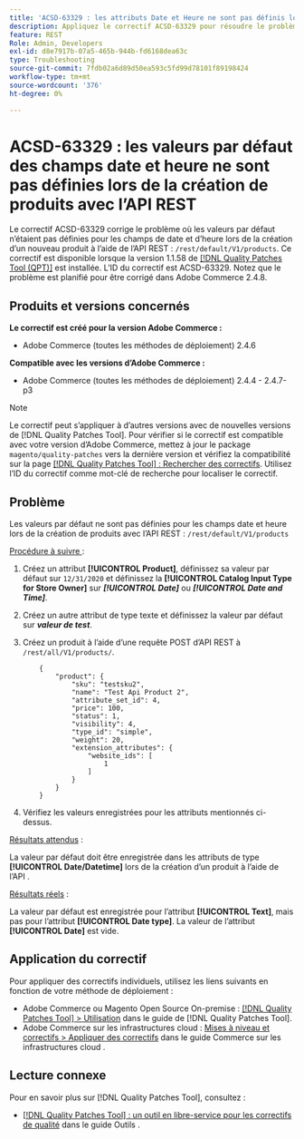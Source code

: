 ```yaml
---
title: 'ACSD-63329 : les attributs Date et Heure ne sont pas définis lors de la création de produits avec l’API REST'
description: Appliquez le correctif ACSD-63329 pour résoudre le problème Adobe Commerce où les valeurs par défaut ne sont pas définies pour les champs de date et d’heure lors de la création de produits avec l’API REST.
feature: REST
Role: Admin, Developers
exl-id: d8e7917b-07a5-465b-944b-fd6168dea63c
type: Troubleshooting
source-git-commit: 7fdb02a6d89d50ea593c5fd99d78101f89198424
workflow-type: tm+mt
source-wordcount: '376'
ht-degree: 0%

---
```


# ACSD-63329 : les valeurs par défaut des champs date et heure ne sont pas définies lors de la création de produits avec l’API REST

Le correctif ACSD-63329 corrige le problème où les valeurs par défaut n’étaient pas définies pour les champs de date et d’heure lors de la création d’un nouveau produit à l’aide de l’API REST : `/rest/default/V1/products`. Ce correctif est disponible lorsque la version 1.1.58 de [[!DNL Quality Patches Tool (QPT)]](/help/tools/quality-patches-tool/quality-patches-tool-to-self-serve-quality-patches.md) est installée. L’ID du correctif est ACSD-63329. Notez que le problème est planifié pour être corrigé dans Adobe Commerce 2.4.8.

## Produits et versions concernés

**Le correctif est créé pour la version Adobe Commerce :**

* Adobe Commerce (toutes les méthodes de déploiement) 2.4.6

**Compatible avec les versions d’Adobe Commerce :**

* Adobe Commerce (toutes les méthodes de déploiement) 2.4.4 - 2.4.7-p3

>[!NOTE]
>
>Le correctif peut s’appliquer à d’autres versions avec de nouvelles versions de [!DNL Quality Patches Tool]. Pour vérifier si le correctif est compatible avec votre version d’Adobe Commerce, mettez à jour le package `magento/quality-patches` vers la dernière version et vérifiez la compatibilité sur la page [[!DNL Quality Patches Tool] : Rechercher des correctifs](https://experienceleague.adobe.com/tools/commerce-quality-patches/index.html). Utilisez l’ID du correctif comme mot-clé de recherche pour localiser le correctif.

## Problème

Les valeurs par défaut ne sont pas définies pour les champs date et heure lors de la création de produits avec l’API REST : `/rest/default/V1/products`

<u>Procédure à suivre </u> :

1. Créez un attribut **[!UICONTROL Product]**, définissez sa valeur par défaut sur `12/31/2020` et définissez la **[!UICONTROL Catalog Input Type for Store Owner]** sur ***[!UICONTROL Date]*** ou ***[!UICONTROL Date and Time]***.
1. Créez un autre attribut de type texte et définissez la valeur par défaut sur ***valeur de test***.
1. Créez un produit à l’aide d’une requête POST d’API REST à `/rest/all/V1/products/`.

   ```
       {
           "product": {
               "sku": "testsku2",
               "name": "Test Api Product 2",
               "attribute_set_id": 4,
               "price": 100,
               "status": 1,
               "visibility": 4,
               "type_id": "simple",
               "weight": 20,
               "extension_attributes": {
                   "website_ids": [
                       1
                   ]
               }
           }
       }
   ```

1. Vérifiez les valeurs enregistrées pour les attributs mentionnés ci-dessus.

<u>Résultats attendus</u> :

La valeur par défaut doit être enregistrée dans les attributs de type **[!UICONTROL Date/Datetime]** lors de la création d’un produit à l’aide de l’API .

<u>Résultats réels</u> :

La valeur par défaut est enregistrée pour l’attribut **[!UICONTROL Text]**, mais pas pour l’attribut **[!UICONTROL Date type]**. La valeur de l’attribut **[!UICONTROL Date]** est vide.

## Application du correctif

Pour appliquer des correctifs individuels, utilisez les liens suivants en fonction de votre méthode de déploiement :

* Adobe Commerce ou Magento Open Source On-premise : [[!DNL Quality Patches Tool] > Utilisation](/help/tools/quality-patches-tool/usage.md) dans le guide de [!DNL Quality Patches Tool].
* Adobe Commerce sur les infrastructures cloud : [Mises à niveau et correctifs > Appliquer des correctifs](https://experienceleague.adobe.com/docs/commerce-cloud-service/user-guide/develop/upgrade/apply-patches.html) dans le guide Commerce sur les infrastructures cloud .

## Lecture connexe

Pour en savoir plus sur [!DNL Quality Patches Tool], consultez :

* [[!DNL Quality Patches Tool] : un outil en libre-service pour les correctifs de qualité](/help/tools/quality-patches-tool/quality-patches-tool-to-self-serve-quality-patches.md) dans le guide Outils .
